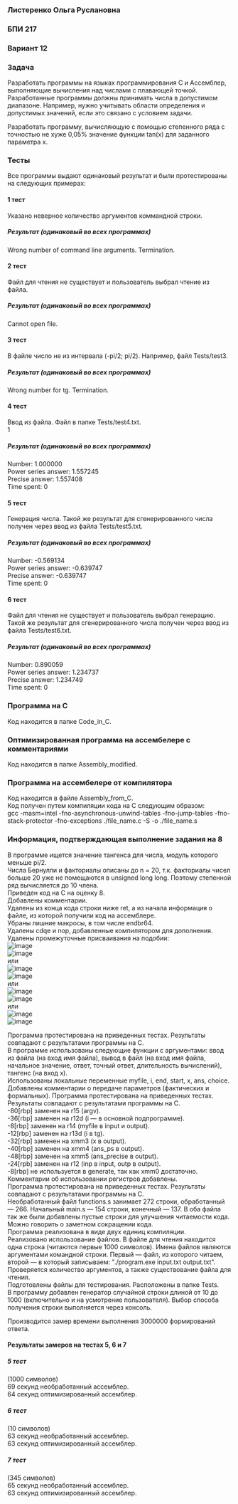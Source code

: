 ### Листеренко Ольга Руслановна ###
### БПИ 217 ###
  
### Вариант 12 ###
### Задача ###
Разработать программы на языках программирования C и Ассемблер, выполняющие вычисления над числами с плавающей точкой. Разработанные программы должны принимать числа в допустимом диапазоне. Например, нужно учитывать области определения и допустимых значений, если это связано с условием задачи.  

Разработать программу, вычисляющую с помощью степенного ряда
с точностью не хуже 0,05% значение функции tan(x) для заданного
параметра x.   
    
### Тесты ###
Все программы выдают одинаковый результат и были протестированы на следующих примерах:  

#### 1 тест ####
Указано неверное количество аргументов коммандной строки.  

##### Результат (одинаковый во всех программах) #####
Wrong number of command line arguments. Termination.  

#### 2 тест ####
Файл для чтения не существует и пользователь выбрал чтение из файла.  

##### Результат (одинаковый во всех программах) #####
Cannot open file.  

#### 3 тест ####
В файле число не из интервала (-pi/2; pi/2). Например, файл Tests/test3.  

##### Результат (одинаковый во всех программах) #####
Wrong number for tg. Termination.  

#### 4 тест ####
Ввод из файла. Файл в папке Tests/test4.txt.  
1  

##### Результат (одинаковый во всех программах) #####
Number: 1.000000  
Power series answer: 1.557245  
Precise answer: 1.557408  
Time spent: 0  

#### 5 тест ####
Генерация числа. Такой же результат для сгенерированного числа получен через ввод из файла Tests/test5.txt.  

##### Результат (одинаковый во всех программах) #####
Number: -0.569134  
Power series answer: -0.639747  
Precise answer: -0.639747  
Time spent: 0  

#### 6 тест ####
Файл для чтения не существует и пользователь выбрал генерацию. Такой же результат для сгенерированного числа получен через ввод из файла Tests/test6.txt.  

##### Результат (одинаковый во всех программах) #####
Number: 0.890059  
Power series answer: 1.234737  
Precise answer: 1.234749  
Time spent: 0  

### Программа на C ###
Код находится в папке Code_in_C.  
  
### Оптимизированная программа на ассембелере с комментариями ### 
Код находится в папке Assembly_modified.  
   
### Программа на ассембелере от компилятора ### 
Код находится в файле Assembly_from_C.  
Код получен путем компиляции кода на C следующим образом:  
gcc -masm=intel -fno-asynchronous-unwind-tables -fno-jump-tables -fno-stack-protector -fno-exceptions ./file_name.c -S -o ./file_name.s
  
### Информация, подтверждающая выполнение задания на 8 ###
В программе ищется значение тангенса для числа, модуль которого меньше pi/2.  
Числа Бернулли и факториалы описаны до n = 20, т.к. факториалы чисел больше 20 уже не помещаются в unsigned long long. Поэтому степенной ряд вычисляется до 10 члена.  
Приведен код на C на оценку 8.  
Добавлены комментарии.  
Удалены из конца кода строки ниже ret, а из начала информация о файле, из которой получили код на ассемблере.  
Убраны лишние макросы, в том числе endbr64.    
Удалены cdqe и nop, добавленные компилятором для дополнения.  
Удалены промежуточные присваивания на подобии:  
![image](https://user-images.githubusercontent.com/57359954/203371590-a1805288-767c-47fa-8b19-54ffaa3db3ca.png)  
![image](https://user-images.githubusercontent.com/57359954/203373413-ff75e846-8ec8-4a3f-b45b-f199d4c03a00.png)  
или  
![image](https://user-images.githubusercontent.com/57359954/203594905-dd3ddd84-1327-4d5e-9b28-17e57f3284ce.png)  
![image](https://user-images.githubusercontent.com/57359954/203594996-5b6cd3a9-ce43-43eb-b11b-6626f2262eec.png)  
или  
![image](https://user-images.githubusercontent.com/57359954/203595748-b9d27f55-822a-49f4-8cdd-882b09e0abbd.png)  
![image](https://user-images.githubusercontent.com/57359954/203595818-74e132dd-2191-401e-b781-1920b93dcdae.png)  
или  
![image](https://user-images.githubusercontent.com/57359954/203599270-ba9b11d9-3b42-46f3-bb2b-980cff03ef33.png)  
![image](https://user-images.githubusercontent.com/57359954/203599385-76005cfe-1ba4-4fd4-89d0-6a5c651c7928.png)  

Программа протестирована на приведенных тестах. Результаты совпадают с результатами программы на C.  
В программе использованы следующие функции с аргументами: ввод из файла (на вход имя файла), вывод в файл (на вход имя файла, начальное значение, ответ, точный ответ, длительность вычислений), тангенс (на вход x).  
Использованы локальные переменные myfile, i, end, start, x, ans, choice.  
Добавлены комментарии о передаче параметров (фактических и формальных).
Программа протестирована на приведенных тестах. Результаты совпадают с результатами программы на C.  
-80[rbp] заменен на r15 (argv).  
-36[rbp] заменен на r12d (i — в основной подпрограмме).  
-8[rbp] заменен на r14 (myfile в input и output).  
-12[rbp] заменен на r13d (i в tg).  
-32[rbp] заменен на xmm3 (x в output).  
-40[rbp] заменен на xmm4 (ans_ps в output).  
-48[rbp] заменен на xmm5 (ans_precise в output).  
-24[rpb] заменен на r12 (inp в input, outp в output).  
-8[rbp] не используется в generate, так как xmm0 достаточно.  
Комментарии об использовании регистров добавлены.  
Программа протестирована на приведенных тестах. Результаты совпадают с результатами программы на C.  
Необработанный файл functions.s занимает 272 строки, обработанный — 266. Начальный main.s — 154 строки, конечный — 137. В оба файла так же были добавлены пустые строки для улучшения читаемости кода. Можно говорить о заметном сокращении кода.  
Программа реализована в виде двух единиц компиляции.  
Реализовано использование файлов. В файле для чтения находится одна строка (читаются первые 1000 символов). Имена файлов являются аргументами командной строки. Первый — файл, из которого читаем, второй — в который записываем: "./program.exe input.txt output.txt". Проверяется количество аргументов, а также существование файла для чтения.  
Подготовлены файлы для тестирования. Расположены в папке Tests.  
В программу добавлен генератор случайной строки длиной от 10 до 1000 (включительно и на усмотрение пользователя). Выбор способа получения строки выполняется через консоль.  
  
Производится замер времени выполнения 3000000 формирований ответа.  
#### Результаты замеров на тестах 5, 6 и 7 ####  
##### 5 тест #####
(1000 символов)  
69 секунд необработанный ассемблер.  
64 секунд оптимизированный ассемблер.  

##### 6 тест #####
(10 символов)  
63 секунд необработанный ассемблер.  
63 секунд оптимизированный ассемблер.  

##### 7 тест #####
(345 символов)  
65 секунд необработанный ассемблер.  
63 секунд оптимизированный ассемблер.  
